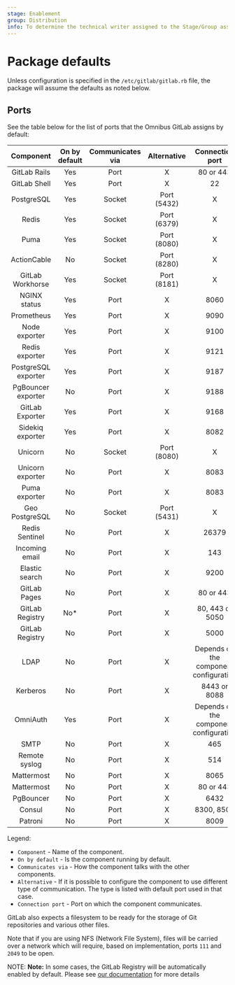 ```yaml
---
stage: Enablement
group: Distribution
info: To determine the technical writer assigned to the Stage/Group associated with this page, see https://about.gitlab.com/handbook/engineering/ux/technical-writing/#designated-technical-writers
---
```


# Package defaults

Unless configuration is specified in the `/etc/gitlab/gitlab.rb` file,
the package will assume the defaults as noted below.

## Ports

See the table below for the list of ports that the Omnibus GitLab assigns
by default:

| Component                                             | On by default | Communicates via | Alternative | Connection port                        |
| :----------------------------------------------------: | :------------:| :--------------: | :---------: | :------------------------------------: |
| <a name="gitlab-rails"></a>        GitLab Rails        | Yes           | Port             | X           | 80 or 443                              |
| <a name="gitlab-shell"></a>        GitLab Shell        | Yes           | Port             | X           | 22                                     |
| <a name="postgresql"></a>          PostgreSQL          | Yes           | Socket           | Port (5432) | X                                      |
| <a name="redis"></a>               Redis               | Yes           | Socket           | Port (6379) | X                                      |
| <a name="puma"></a>                Puma                | Yes           | Socket           | Port (8080) | X                                      |
| <a name="actioncable"></a>         ActionCable         | No            | Socket           | Port (8280) | X                                      |
| <a name="gitlab-workhorse"></a>    GitLab Workhorse    | Yes           | Socket           | Port (8181) | X                                      |
| <a name="nginx-status"></a>        NGINX status        | Yes           | Port             | X           | 8060                                   |
| <a name="prometheus"></a>          Prometheus          | Yes           | Port             | X           | 9090                                   |
| <a name="node-exporter"></a>       Node exporter       | Yes           | Port             | X           | 9100                                   |
| <a name="redis-exporter"></a>      Redis exporter      | Yes           | Port             | X           | 9121                                   |
| <a name="postgres-exporter"></a>   PostgreSQL exporter | Yes           | Port             | X           | 9187                                   |
| <a name="pgbouncer-exporter"></a>  PgBouncer exporter  | No            | Port             | X           | 9188                                   |
| <a name="gitlab-exporter"></a>     GitLab Exporter     | Yes           | Port             | X           | 9168                                   |
| <a name="sidekiq-exporter"></a>    Sidekiq exporter    | Yes           | Port             | X           | 8082                                   |
| <a name="unicorn"></a>             Unicorn             | No            | Socket           | Port (8080) | X                                      |
| <a name="unicorn-exporter"></a>    Unicorn exporter    | No            | Port             | X           | 8083                                   |
| <a name="puma-exporter"></a>       Puma exporter       | No            | Port             | X           | 8083                                   |
| <a name="geo-postgresql"></a>      Geo PostgreSQL      | No            | Socket           | Port (5431) | X                                      |
| <a name="redis-sentinel"></a>      Redis Sentinel      | No            | Port             | X           | 26379                                  |
| <a name="incoming-email"></a>      Incoming email      | No            | Port             | X           | 143                                    |
| <a name="elasticsearch"></a>       Elastic search      | No            | Port             | X           | 9200                                   |
| <a name="gitlab-pages"></a>        GitLab Pages        | No            | Port             | X           | 80 or 443                              |
| <a name="gitlab-registry-web"></a> GitLab Registry     | No*            | Port             | X           | 80, 443 or 5050                        |
| <a name="gitlab-registry"></a>     GitLab Registry     | No            | Port             | X           | 5000                                   |
| <a name="ldap"></a>                LDAP                | No            | Port             | X           | Depends on the component configuration |
| <a name="kerberos"></a>            Kerberos            | No            | Port             | X           | 8443 or 8088                           |
| <a name="omniauth"></a>            OmniAuth            | Yes           | Port             | X           | Depends on the component configuration |
| <a name="smtp"></a>                SMTP                | No            | Port             | X           | 465                                    |
| <a name="remote-syslog"></a>       Remote syslog       | No            | Port             | X           | 514                                    |
| <a name="mattermost"></a>          Mattermost          | No            | Port             | X           | 8065                                   |
| <a name="mattermost-web"></a>      Mattermost          | No            | Port             | X           | 80 or 443                              |
| <a name="pgbouncer"></a>           PgBouncer           | No            | Port             | X           | 6432                                   |
| <a name="consul"></a>              Consul              | No            | Port             | X           | 8300, 8500                             |
| <a name="patroni"></a>             Patroni             | No            | Port             | X           | 8009                                   |

Legend:

- `Component` - Name of the component.
- `On by default` - Is the component running by default.
- `Communicates via` - How the component talks with the other components.
- `Alternative` - If it is possible to configure the component to use different type of communication. The type is listed with default port used in that case.
- `Connection port` - Port on which the component communicates.

GitLab also expects a filesystem to be ready for the storage of Git repositories
and various other files.

Note that if you are using NFS (Network File System), files will be carried
over a network which will require, based on implementation, ports `111` and
`2049` to be open.

NOTE: **Note:** In some cases, the GitLab Registry will be automatically enabled by default. Please see [our documentation](https://docs.gitlab.com/ee/administration/packages/container_registry.html) for more details

